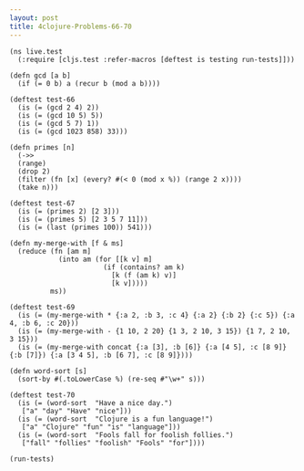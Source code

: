 ```yaml
---
layout: post
title: 4clojure-Problems-66-70
---
```


<pre><code class="language-klipse">(ns live.test
  (:require [cljs.test :refer-macros [deftest is testing run-tests]]))
  
(defn gcd [a b]
  (if (= 0 b) a (recur b (mod a b))))

(deftest test-66
  (is (= (gcd 2 4) 2))
  (is (= (gcd 10 5) 5))
  (is (= (gcd 5 7) 1))
  (is (= (gcd 1023 858) 33)))
  
(defn primes [n] 
  (->>
  (range)
  (drop 2)
  (filter (fn [x] (every? #(< 0 (mod x %)) (range 2 x))))
  (take n)))

(deftest test-67
  (is (= (primes 2) [2 3]))
  (is (= (primes 5) [2 3 5 7 11]))
  (is (= (last (primes 100)) 541)))
  
(defn my-merge-with [f & ms]
  (reduce (fn [am m]
            (into am (for [[k v] m]
                       (if (contains? am k)
                         [k (f (am k) v)]
                         [k v]))))
          ms))

(deftest test-69
  (is (= (my-merge-with * {:a 2, :b 3, :c 4} {:a 2} {:b 2} {:c 5}) {:a 4, :b 6, :c 20}))
  (is (= (my-merge-with - {1 10, 2 20} {1 3, 2 10, 3 15}) {1 7, 2 10, 3 15}))
  (is (= (my-merge-with concat {:a [3], :b [6]} {:a [4 5], :c [8 9]} {:b [7]}) {:a [3 4 5], :b [6 7], :c [8 9]})))
  
(defn word-sort [s]
  (sort-by #(.toLowerCase %) (re-seq #"\w+" s)))

(deftest test-70
  (is (= (word-sort  "Have a nice day.")
   ["a" "day" "Have" "nice"]))
  (is (= (word-sort  "Clojure is a fun language!")
   ["a" "Clojure" "fun" "is" "language"]))
  (is (= (word-sort  "Fools fall for foolish follies.")
   ["fall" "follies" "foolish" "Fools" "for"])))
  
(run-tests)
</code></pre>
